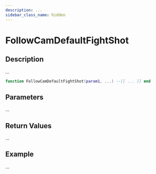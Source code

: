 ```yaml
---
description: ...
sidebar_class_name: hidden
---
```


# FollowCamDefaultFightShot

## Description

...

```lua
function FollowCamDefaultFightShot(param1, ...) --[[ ... ]] end
```

## Parameters

...

## Return Values

...

## Example

...

